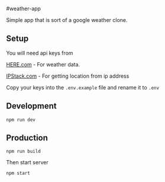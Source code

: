 #weather-app

Simple app that is sort of a google weather clone.

## Setup
You will need api keys from
 
[HERE.com](https://developer.here.com/) - For weather data.

[IPStack.com](https://ipstack.com/product) - For getting location from ip address

Copy your keys into the `.env.example` file and rename it to `.env`

## Development
```
npm run dev
```

## Production

```
npm run build
```
Then start server
```
npm start
```

